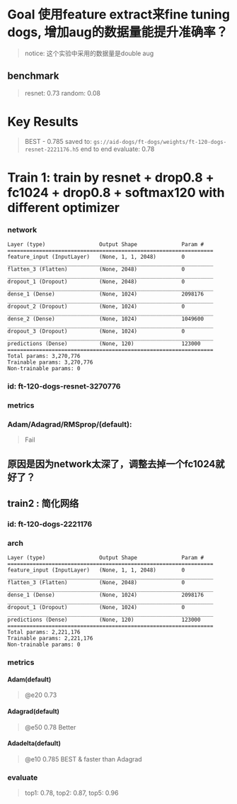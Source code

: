 # Goal 使用feature extract来fine tuning dogs, 增加aug的数据量能提升准确率？
>  notice: 这个实验中采用的数据量是double aug

## benchmark 
> resnet: 0.73 
> random: 0.08

# Key Results
> BEST - 0.785 saved to: `gs://aid-dogs/ft-dogs/weights/ft-120-dogs-resnet-2221176.h5`
> end to end evaluate: 0.78

# Train 1: train by resnet + drop0.8 + fc1024 + drop0.8 + softmax120 with different optimizer
### network

```
Layer (type)                 Output Shape              Param #   
=================================================================
feature_input (InputLayer)   (None, 1, 1, 2048)        0         
_________________________________________________________________
flatten_3 (Flatten)          (None, 2048)              0         
_________________________________________________________________
dropout_1 (Dropout)          (None, 2048)              0         
_________________________________________________________________
dense_1 (Dense)              (None, 1024)              2098176   
_________________________________________________________________
dropout_2 (Dropout)          (None, 1024)              0         
_________________________________________________________________
dense_2 (Dense)              (None, 1024)              1049600   
_________________________________________________________________
dropout_3 (Dropout)          (None, 1024)              0         
_________________________________________________________________
predictions (Dense)          (None, 120)               123000    
=================================================================
Total params: 3,270,776
Trainable params: 3,270,776
Non-trainable params: 0
```

### id: ft-120-dogs-resnet-3270776
### metrics

### Adam/Adagrad/RMSprop/(default):  
> Fail 
## 原因是因为network太深了，调整去掉一个fc1024就好了？

## train2 : 简化网络
### id: ft-120-dogs-2221176
### arch
```
Layer (type)                 Output Shape              Param #   
=================================================================
feature_input (InputLayer)   (None, 1, 1, 2048)        0         
_________________________________________________________________
flatten_3 (Flatten)          (None, 2048)              0         
_________________________________________________________________
dense_1 (Dense)              (None, 1024)              2098176   
_________________________________________________________________
dropout_1 (Dropout)          (None, 1024)              0         
_________________________________________________________________
predictions (Dense)          (None, 120)               123000    
=================================================================
Total params: 2,221,176
Trainable params: 2,221,176
Non-trainable params: 0
```

### metrics
#### Adam(default)
> @e20 0.73

#### Adagrad(default)
> @e50 0.78 Better

#### Adadelta(default)
> @e10 0.785 BEST & faster than Adagrad

### evaluate
 > top1: 0.78,
 > top2: 0.87,
 > top5: 0.96